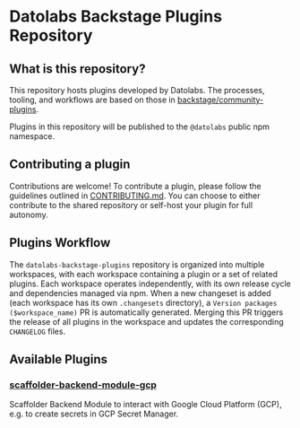 # Datolabs Backstage Plugins Repository

## What is this repository?

This repository hosts plugins developed by Datolabs. The processes, tooling, and workflows are based on those in [backstage/community-plugins](https://github.com/backstage/community-plugins).

Plugins in this repository will be published to the `@datolabs` public npm namespace.

## Contributing a plugin

Contributions are welcome! To contribute a plugin, please follow the guidelines outlined in [CONTRIBUTING.md](./CONTRIBUTING.md). You can choose to either contribute to the shared repository or self-host your plugin for full autonomy.

## Plugins Workflow

The `datolabs-backstage-plugins` repository is organized into multiple workspaces, with each workspace containing a plugin or a set of related plugins. Each workspace operates independently, with its own release cycle and dependencies managed via npm. When a new changeset is added (each workspace has its own `.changesets` directory), a `Version packages ($workspace_name)` PR is automatically generated. Merging this PR triggers the release of all plugins in the workspace and updates the corresponding `CHANGELOG` files.

## Available Plugins

### [scaffolder-backend-module-gcp](./workspaces/scaffolder-backend-module-gcp)

Scaffolder Backend Module to interact with Google Cloud Platform (GCP), e.g. to create secrets in GCP Secret Manager.
